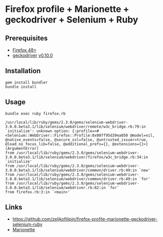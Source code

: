 # Firefox profile + Marionette + geckodriver + Selenium + Ruby

## Prerequisites

- [Firefox 48+](https://www.mozilla.org/en-US/firefox/new/)
- [geckodriver](https://github.com/mozilla/geckodriver/) [v0.10.0](https://github.com/mozilla/geckodriver/releases)

## Installation

    gem install bundler
    bundle install

## Usage

    bundle exec ruby firefox.rb

    /usr/local/lib/ruby/gems/2.3.0/gems/selenium-webdriver-3.0.0.beta3.1/lib/selenium/webdriver/remote/w3c_bridge.rb:79:in `initialize': unknown option: {:profile=>#<Selenium::WebDriver::Firefox::Profile:0x007f95d39ea050 @model=nil, @native_events=false, @secure_ssl=false, @untrusted_issuer=true, @load_no_focus_lib=false, @additional_prefs={}, @extensions={}>} (ArgumentError)
    from /usr/local/lib/ruby/gems/2.3.0/gems/selenium-webdriver-3.0.0.beta3.1/lib/selenium/webdriver/firefox/w3c_bridge.rb:34:in `initialize'
    from /usr/local/lib/ruby/gems/2.3.0/gems/selenium-webdriver-3.0.0.beta3.1/lib/selenium/webdriver/common/driver.rb:49:in `new'
    from /usr/local/lib/ruby/gems/2.3.0/gems/selenium-webdriver-3.0.0.beta3.1/lib/selenium/webdriver/common/driver.rb:49:in `for'
    from /usr/local/lib/ruby/gems/2.3.0/gems/selenium-webdriver-3.0.0.beta3.1/lib/selenium/webdriver.rb:82:in `for'
    from firefox.rb:3:in `<main>'

## Links

- https://github.com/zeljkofilipin/firefox-profile-marionette-geckodriver-selenium-ruby
- [Marionette](https://developer.mozilla.org/en-US/docs/Mozilla/QA/Marionette/WebDriver)
